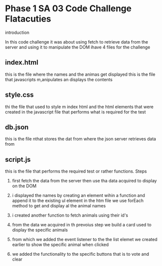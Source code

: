 # Phase 1 SA 03 Code Challenge Flatacuties

introduction 

In this code challenge it was about using fetch to retrieve 
data from the server and using it to manipulate the DOM 
 ihave 4 files for the challenge 

 ## index.html

 this is the file where the names and the animas get displayed this is
 the file that javascripts m,anipulates an displays the contents

 ## style.css

 thi the file that used to style m index html and the html elements that were created 
 in the javascript file that performs what is required for the test

 ## db.json

 this is the file nthat stores the dat from where the json server  retrieves
 data from 

 ## script.js

 this is the file that performs the required test or rather functions.
 Steps
 1. first fetch the data from the server then use tha data acquired to display on the DOM
2. i displayed the names by creating an element wihin a function and append it to the existing ul element in the htm file we use forEach method to get and display al the animal names

3. i created another function to fetch animals using their id's
4. from the data we acquired in th prevoius step  we build a card used to display the specific animals
5. from which we added the event listener to the  the list elemet we created earlier to show the specific animal when clicked

6. we added the functionality to the specific buttons
that is to vote and clear